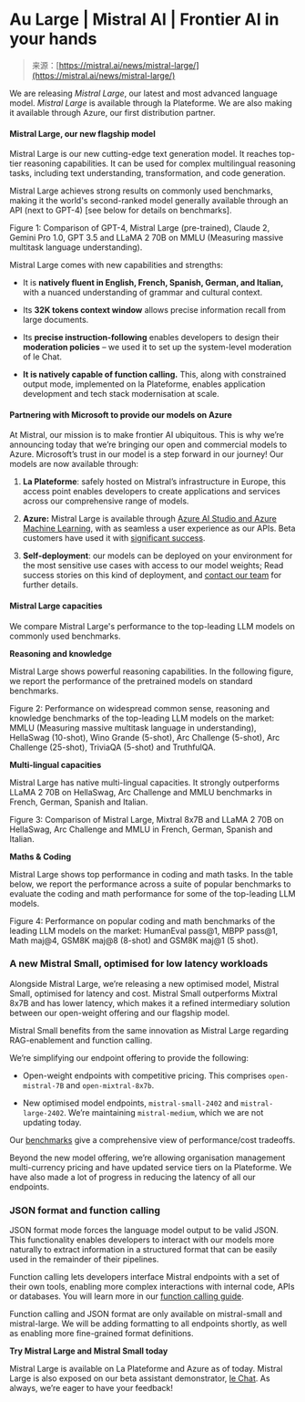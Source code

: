 <!--yml
category: 未分类
date: 2024-05-29 13:23:45
-->

# Au Large | Mistral AI | Frontier AI in your hands

> 来源：[https://mistral.ai/news/mistral-large/](https://mistral.ai/news/mistral-large/)

We are releasing *Mistral Large*, our latest and most advanced language model. *Mistral Large* is available through la Plateforme. We are also making it available through Azure, our first distribution partner.

#### Mistral Large, our new flagship model

Mistral Large is our new cutting-edge text generation model. It reaches top-tier reasoning capabilities. It can be used for complex multilingual reasoning tasks, including text understanding, transformation, and code generation.

Mistral Large achieves strong results on commonly used benchmarks, making it the world's second-ranked model generally available through an API (next to GPT-4) [see below for details on benchmarks].

Figure 1: Comparison of GPT-4, Mistral Large (pre-trained), Claude 2, Gemini Pro 1.0, GPT 3.5 and LLaMA 2 70B on MMLU (Measuring massive multitask language understanding).

Mistral Large comes with new capabilities and strengths:

*   It is **natively fluent in English, French, Spanish, German, and Italian,** with a nuanced understanding of grammar and cultural context.

*   Its **32K tokens context window** allows precise information recall from large documents.

*   Its **precise instruction-following** enables developers to design their **moderation policies** – we used it to set up the system-level moderation of le Chat.

*   **It is natively capable of function calling.** This, along with constrained output mode, implemented on la Plateforme, enables application development and tech stack modernisation at scale.

#### **Partnering with Microsoft to provide our models on Azure**

At Mistral, our mission is to make frontier AI ubiquitous. This is why we’re announcing today that we’re bringing our open and commercial models to Azure. Microsoft’s trust in our model is a step forward in our journey! Our models are now available through:

1.  **La Plateforme**: safely hosted on Mistral’s infrastructure in Europe, this access point enables developers to create applications and services across our comprehensive range of models.

2.  **Azure:** Mistral Large is available through [Azure AI Studio and Azure Machine Learning](https://techcommunity.microsoft.com/t5/ai-machine-learning-blog/mistal-large-mistral-ai-s-flagship-llm-debuts-on-azure-ai-models/ba-p/4066996), with as seamless a user experience as our APIs. Beta customers have used it with [significant success](/business/).

3.  **Self-deployment**: our models can be deployed on your environment for the most sensitive use cases with access to our model weights; Read success stories on this kind of deployment, and [contact our team](https://mistral.ai/contact/) for further details.

#### **Mistral Large capacities**

We compare Mistral Large's performance to the top-leading LLM models on commonly used benchmarks.

**Reasoning and knowledge**

Mistral Large shows powerful reasoning capabilities. In the following figure, we report the performance of the pretrained models on standard benchmarks.

Figure 2: Performance on widespread common sense, reasoning and knowledge benchmarks of the top-leading LLM models on the market: MMLU (Measuring massive multitask language in understanding), HellaSwag (10-shot), Wino Grande (5-shot), Arc Challenge (5-shot), Arc Challenge (25-shot), TriviaQA (5-shot) and TruthfulQA.

**Multi-lingual capacities**

Mistral Large has native multi-lingual capacities. It strongly outperforms LLaMA 2 70B on HellaSwag, Arc Challenge and MMLU benchmarks in French, German, Spanish and Italian.

Figure 3: Comparison of Mistral Large, Mixtral 8x7B and LLaMA 2 70B on HellaSwag, Arc Challenge and MMLU in French, German, Spanish and Italian.

**Maths & Coding**

Mistral Large shows top performance in coding and math tasks. In the table below, we report the performance across a suite of popular benchmarks to evaluate the coding and math performance for some of the top-leading LLM models.

Figure 4: Performance on popular coding and math benchmarks of the leading LLM models on the market: HumanEval pass@1, MBPP pass@1, Math maj@4, GSM8K maj@8 (8-shot) and GSM8K maj@1 (5 shot).

### **A new Mistral Small, optimised for low latency workloads**

Alongside Mistral Large, we’re releasing a new optimised model, Mistral Small, optimised for latency and cost. Mistral Small outperforms Mixtral 8x7B and has lower latency, which makes it a refined intermediary solution between our open-weight offering and our flagship model.

Mistral Small benefits from the same innovation as Mistral Large regarding RAG-enablement and function calling.

We’re simplifying our endpoint offering to provide the following:

*   Open-weight endpoints with competitive pricing. This comprises `open-mistral-7B` and `open-mixtral-8x7b`.

*   New optimised model endpoints, `mistral-small-2402` and `mistral-large-2402`. We’re maintaining `mistral-medium`, which we are not updating today.

Our [benchmarks](https://docs.mistral.ai/platform/endpoints/) give a comprehensive view of performance/cost tradeoffs.

Beyond the new model offering, we’re allowing organisation management multi-currency pricing and have updated service tiers on la Plateforme. We have also made a lot of progress in reducing the latency of all our endpoints.

### **JSON format and function calling**

JSON format mode forces the language model output to be valid JSON. This functionality enables developers to interact with our models more naturally to extract information in a structured format that can be easily used in the remainder of their pipelines.

Function calling lets developers interface Mistral endpoints with a set of their own tools, enabling more complex interactions with internal code, APIs or databases. You will learn more in our [function calling guide](https://docs.mistral.ai/guides/function-calling).

Function calling and JSON format are only available on mistral-small and mistral-large. We will be adding formatting to all endpoints shortly, as well as enabling more fine-grained format definitions.

**Try Mistral Large and Mistral Small today**

Mistral Large is available on La Plateforme and Azure as of today. Mistral Large is also exposed on our beta assistant demonstrator, [le Chat](https://chat.mistral.ai/). As always, we’re eager to have your feedback!